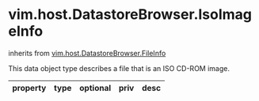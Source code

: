 vim.host.DatastoreBrowser.IsoImageInfo
======================================
inherits from [vim.host.DatastoreBrowser.FileInfo](docs/vim.host.DatastoreBrowser.FileInfo.md)


This data object type describes a file that is an ISO CD-ROM image.

| property | type | optional | priv | desc |
|:---------|:-----|:---------|:-----|:-----|


